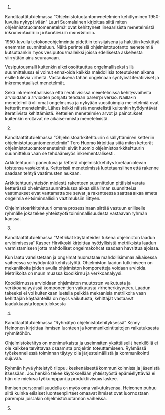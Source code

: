 1.

Kanditaattitutkielmassa “Ohjelmistotuotantomenetelmien kehittyminen 1950-
luvulta nykypäivään” Lauri Suomalainen kirjoittaa siitä miten ohjelmistotuotantomenetelmät ovat kehittyneet lineaarisista
menetelmistä inkrementaalisiin ja iteratiivisiin menetelmiin.

1950-luvulla tietokoneohjelmointia pidettiin toissijaisena ja haluttiin keskittyä enemmän suunnitteluun. Näitä perinteisiä
ohjelmistotuotanto menetelmiä kutsutaankin myös vesiputousmalleiksi joissa edellisesta askeleesta siirrytään aina seuraavaan.

Vesiputousmalli kuitenkin alkoi osoittauttua ongelmalliseksi sillä suunnittelussa ei voinut ennakoida kaikkia mahdollisia
toteutuksen aikana esille tulevia virheitä. Vastauksena tähän ongelmaan syntyivät iteratiiviset ja inkrementaaliset
menetelmät.

Sekä inkrementaalisissa että iteratiivisissä menetelmissä kehitysvaiheita arvioidaan a arvioiden pohjalta tehdään parempi
versio. Näilläkin menetelmillä oli omat ongelmansa ja nykyään suosituimpia menetelmiä ovat ketterät menetelmät. Lähes kaikki 
näistä menetelistä kuitenkin hyödyntävät iteratiivista kehittämistä. Ketterien menetelmien arvot ja painotukset kuitenkin 
erottavat ne aikaisemmista menetelmistä.


2.

Kanditaattitutkielmassa “Ohjelmistoarkkitehtuurin sisällyttäminen ketteriin ohjelmistotuotantomenetelmiin” Tero Huomo
kirjoittaa siitä miten ketterät ohjelmistotuotantomenetelmät eivät huomio ohjelmistoarkkitehtuurin suunnittelua vaan se 
tehdäänmyös inkrementaalisesti.

Arkkitehtuuriin paneutuva ja ketterä ohjelmistokehitys koetaan olevan toistensa vastakohtia. Ketterissä menetelmissä 
luotetaansiihen että rakenne saadaan tehtyä vaatimusten mukaan. 

Arkkitehtuuriyhteisön mielestä rakenteen suunnittelun pitäisisi varata ketterässä ohjelmistosuunnittelussa aikaa sillä ilman
suunnittelua vaatimukset eivät välttämättä ole selvät ja rakenteessa saattaa alkaa ilmetä ongelmia ei-toiminnallisiin
vaatimuksiin liittyen.

Ohjelmistoarkkitehtuuri omana prosessinaan siirtää vastuun erilliselle ryhmälle joka tekee yhteistyötä toiminnallisuudesta
vastaavan ryhmän kanssa.

3.

Kanditaattitutkielmassa “Metriikat käytänteiden tukena ohjelmiston laadun arvioimisessa” Kasper Hirvikoski kirjoittaa
hyödyllisistä metriikoista laadun varmistamiseen jotta mahdolliset ongelmakohdat saadaan havaittua ajoissa.

Kun laatu varmistetaan ja ongelmat huomataan mahdollisimman aikaisessa vaiheessa se hyödyntää kehitystyötä. Ohjelmiston
laadun tutkimiseen on mekaniikoita joiden avulla ohjelmiston komponetteja voidaan arvioida. Metriikoita on muun muassa
koodikirnu ja verkkoanalyysi.

Koodikirnussa arvioidaan ohjelmiston muutosten vaikutusta ja verkkoanalyysissä komponenttien
vaikutusta virheherkkyyteen. Laadun takeeksi ei voi kuitenkaan luetella pelkkiä mekaanisia metriikoita vaan kehittäjän
käytäänteillä on myös vaikutusta, kehittäjät vastaavat laadukkaasta lopputuloksesta.

4.

Kanditaattitutkielmassa “Ryhmätyö ohjelmistokehityksessä” Kenny Heinonen kirjoittaa ihmisen luonteen ja kommunikointitaitojen
vaikutuksesta ryhmätöhön.

Ohjelmistokehitys on monimutkaista ja useimmiten yksittäisellä henkilöllä ei ole kaikkea tarvittavaa osaamista projektin
toteuttamiseen. Ryhmässä työskennellessä toiminnan täytyy olla järjestelmällistä ja kommunikointi sujuvaa.

Ryhmän hyvä yhteistyö riippuu keskenäisestä kommunikoinnista ja jäsenistä itsessään. Jos henkilö tekee käytöksellään
yhteistyöstä epämiellyttävää ei hän ole mieluisa työkumppani ja produktiivisuus laskee.

Ihmisen persoonallisuudella on myös oma vaikutuksensa. Heinonen puhuu siitä kuinka erilaiset luonteenpiirteet omaavat ihmiset
ovat luonnostaan parempia joissakin ohjelmistotuotannon vaiheissa.

5.
